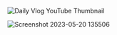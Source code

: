 ![Daily Vlog YouTube Thumbnail](https://github.com/sumanpaikdev/Your-Million-Coder/assets/93247057/79184dc6-13c1-41f0-b622-a1ae2bab9cc1)

![Screenshot 2023-05-20 135506](https://github.com/sumanpaikdev/Your-Million-Coder/assets/93247057/ad519311-59cf-4824-82c6-08ac2bf9c915)
